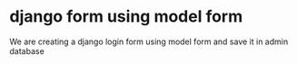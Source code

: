 # django form using model form
 We are creating a django login form using model form and save it in admin database
